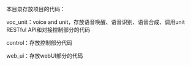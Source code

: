 本目录存放项目的代码：

voc_unit：voice and unit，存放语音唤醒、语音识别、语音合成、调用unit RESTful API和对接控制部分的代码

control：存放控制部分代码

web_ui：存放webUI部分的代码

